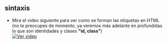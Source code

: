 ## sintaxis
- Mira el video siguiente para ver como se forman las etiquetas en HTML (no te preocupes de momento, ya veremos más adelante en profundidas lo que son identidades y clases **"id, class"**)   
[![Ver video](https://github.com/manviny/SOR/blob/master/assets/video-icon.png?raw=true)](https://mega.nz/file/rN1WGIrC#i8ztS8fL0TzdbtTzpXj1yTUbYGX8_mGVaAGlvu7IsqA)


